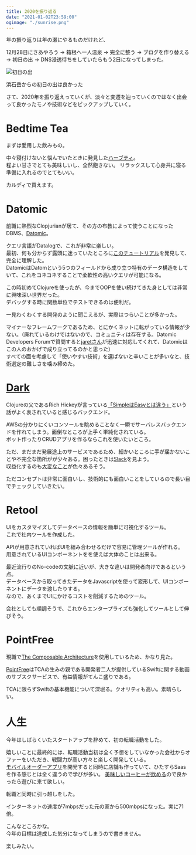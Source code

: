 ```yaml
---
title: 2020を振り返る
date: "2021-01-02T23:59:00"
ogimage: "./sunrise.png"
---
```


年の振り返りは年の瀬にやるものだけれど、

12月28日にさあやろう -> 箱根へ一人温泉 -> 完全に整う -> ブログを作り替える -> 初日の出 -> DNS浸透待ちをしていたらもう2日になってしまった。

![初日の出](./sunrise.png)
<p class="image-desc">浜石岳からの初日の出は良かった</p>

さて、2020年を振り返えっていくが、淡々と変遷を辿っていくのではなく出会って良かったモノや技術などをピックアップしていく。

# Bedtime Tea
まずは愛用した飲みもの。

中々寝付けないと悩んでいたときに発見した[ハーブティ](https://yogiproducts.com/teas/herbal-teas/bedtime/)。<br>
程よい甘さでとても美味しいし、全然飽きない。
リラックスして心身共に寝る準備に入れるのでとてもいい。

カルディで買えます。

# Datomic
前職に熱烈なClopjurianが居て、その方の布教によって使うことになったDBMS、[Datomic](https://www.datomic.com/)。

クエリ言語がDatalogで、これが非常に楽しい。<br>
最初、何も分からず露頭に迷っていたところに[このチュートリアル](https://learn-datalog-today-ja.herokuapp.com/)を発見して、完全に理解した。<br>
DatomicはDatomという5つのフィールドから成り立つ特有のデータ構造をしていて、これをコネコネすることで柔軟性の高いクエリが可能になる。

この時初めてClojureを使ったが、今までOOPを使い続けてきた身としては非常に興味深い世界だった。<br>
デバッグする時に関数単位でテストできるのは便利だ。

一見わくわくする開発のように聞こえるが、実際はつらいことが多かった。

マイナーなフレームワークであるため、とにかくネットに転がっている情報が少ない。（廃れているわけではないので、コミュニティは存在する。Datomic Developers Forumで質問すると[jaretさん](https://forum.datomic.com/u/jaret/summary)が迅速に対応してくれて、Datomicはこの人のおかげで成り立ってるのかと思った）<br>
すべての面を考慮して「使いやすい技術」を選ばないと辛いことが多いなと、技術選定の難しさを噛み締めた。

# [Dark](https://darklang.com/)
Clojureの父であるRich Hickeyが言っている[「SimpleはEasyとは違う」](https://www.youtube.com/watch?v=oytL881p-nQ)という話がよく表されていると感じるバックエンド。

AWSの分かりにくいコンソールを眺めることなく一瞬でサーバレスバックエンドを作れてしまう。面倒なところが上手く単純化されている。<br>
ボット作ったりCRUDアプリを作るならこれを使いたいところ。

ただ、まだまだ発展途上のサービスであるため、細かいところに手が届かないことや不完全な箇所がが少々ある。困ったときは[Slack](http://darklang.com/slack-invite)を見よう。<br>
収益化するのも[大変なこと](https://blog.darklang.com/dark-devlog-1-fresh-start/)が色々あるそう。

ただコンセプトは非常に面白いし、技術的にも面白いことをしているので長い目でチェックしていきたい。

# Retool
UIをカスタマイズしてデータベースの情報を簡単に可視化するツール。<br>
これで社内ツールを作成した。

APIが用意されていればUIを組み合わせるだけで容易に管理ツールが作れる。<br>
用意されているUIコンポーネントをを使えば大体のことは出来る。

最近流行りのNo-codeの文脈に近いが、大きな違いは開発者向けであるという点。<br>
データベースから取ってきたデータをJavascriptを使って変形して、UIコンポーネントにデータを渡したりする。<br>
なので、あくまでUIにかけるコストを削減するためのツール。

会社としても順調そうで、これからエンタープライズも強化してツールとして伸びそう。

# PointFree
現職で[The Composable Architecture](https://github.com/pointfreeco/swift-composable-architecture)を使用しているため、かなり見た。

[PointFree](https://www.pointfree.co/)はTCAの生みの親である開発者二人が提供しているSwiftに関する動画のサブスクサービスで、有益情報がてんこ盛りである。

TCAに限らずSwiftの基本機能について深堀る。クオリティも高い。素晴らしい。

# 人生
今年はしばらくいたスタートアップを辞めて、初の転職活動をした。

嬉しいことに最終的には、転職活動当初は全く予想をしていなかった会社からオファーをいただき、戦闘力が高い方々と楽しく開発している。<br>
[モバイルオーダーアプリ](https://kankak.com/coffee-app.html)を開発すると同時に店舗も作っていて、ひたすらSaasを作る感じとは全く違うので学びが多い。
[美味しいコーヒーが飲める](https://tailoredcafe.jp/)ので良かったら遊びに来て欲しい。

転職と同時に引っ越しをした。

インターネットの速度が7mbpsだった元の家から500mbpsになった。実に71倍。

こんなところかな。<br>
今年の目標は達成した気分になってしまうので書きません。

楽しみたい。
